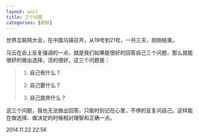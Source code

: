 ```yaml
---
layout: post
title: 三个问题
categories: [砸碎]
---
```


世界互联网大会，在中国乌镇召开，从19号到21号，一共三天，刚刚结束。

马云在会上反复强调的一点，就是我们如果能很好的回答自己三个问题，那么就能很好的做出选择，活的很好。这三个问题是：
<font color="red">

> 1. **自己有什么？**
> 
> 2. **自己要什么？**
> 
> 3. **自己放弃什么？**

</font>

这三个问题，我也无法做出回答，只能时刻记在心里，不停的反复问自己。这样能在做选择、做决定的时候相对理智和正确一点。


2014.11.22 22:56